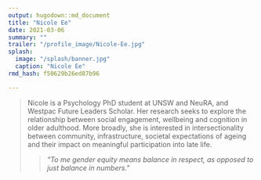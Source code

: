 ```yaml
---
output: hugodown::md_document
title: "Nicole Ee"
date: 2021-03-06
summary: ""
trailer: "/profile_image/Nicole-Ee.jpg"
splash:
  image: "/splash/banner.jpg"
  caption: "Nicole Ee"
rmd_hash: f50629b26ed87b96

---
```


> Nicole is a Psychology PhD student at UNSW and NeuRA, and Westpac Future Leaders Scholar. Her research seeks to explore the relationship between social engagement, wellbeing and cognition in older adulthood. More broadly, she is interested in intersectionality between community, infrastructure, societal expectations of ageing and their impact on meaningful participation into late life.
> <blockquote>
> <p>
> <i>"To me gender equity means balance in respect, as opposed to just balance in numbers."</i>
> </p>
> </blockquote>

